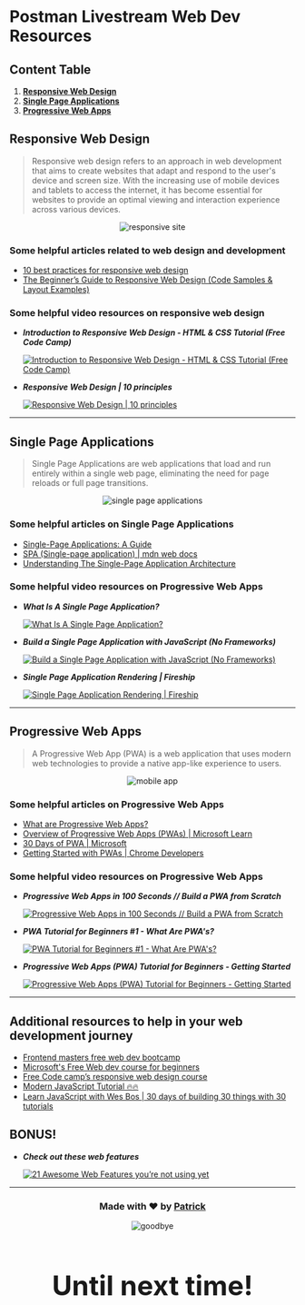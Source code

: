 # **Postman Livestream Web Dev Resources**

## Content Table

1. [**Responsive Web Design**](#responsive-web-design)
1. [**Single Page Applications**](#single-page-applications)
1. [**Progressive Web Apps**](#progressive-web-apps)

## **Responsive Web Design**
> Responsive web design refers to an approach in web development that aims to create websites that adapt and respond to the user's device and screen size.
With the increasing use of mobile devices and tablets to access the internet, it has become essential for websites to provide an optimal viewing and interaction experience across various devices.

<p align="center">
    <img src="https://cdn.pixabay.com/photo/2018/05/04/20/01/website-3374825_640.jpg" alt="responsive site" />
</p>

### Some helpful articles related to web design and development
- [10 best practices for responsive web design](https://webflow.com/blog/responsive-web-design-tricks-and-tips)
- [The Beginner’s Guide to Responsive Web Design (Code Samples & Layout Examples)](https://kinsta.com/blog/responsive-web-design/)

### Some helpful video resources on responsive web design
- ***Introduction to Responsive Web Design - HTML & CSS Tutorial (Free Code Camp)***
    
    [![Introduction to Responsive Web Design - HTML & CSS Tutorial (Free Code Camp)](https://i.ytimg.com/vi/srvUrASNj0s/mqdefault.jpg)](https://youtu.be/srvUrASNj0s)

- ***Responsive Web Design | 10 principles***
    
    [![Responsive Web Design | 10 principles](https://i.ytimg.com/vi/zF6VSky4SIc/mqdefault.jpg)](https://youtu.be/zF6VSky4SIc)

---

<h2 style="font-weight: bold" id="single-page-applications">
    Single Page Applications
</h2>

> Single Page Applications are web applications that load and run entirely within a single web page, eliminating the need for page reloads or full page transitions. 

<p align="center">
    <img src="https://external-content.duckduckgo.com/iu/?u=https%3A%2F%2Ftse2.mm.bing.net%2Fth%3Fid%3DOIP.pmY3Tn9FP6H897zs2XdPmQHaD-%26pid%3DApi&f=1&ipt=4f5c87dbf67d6e00b5f7beab6c3162fb789a838c7972eeaccbcaac53537c7754&ipo=images" alt="single page applications" />
</p>



### Some helpful articles on Single Page Applications
- [Single-Page Applications: A Guide](https://www.skillreactor.io/blog/single-page-applications-a-comprehensive-guide/)
- [SPA (Single-page application) | mdn web docs](https://developer.mozilla.org/en-US/docs/Glossary/SPA)
- [Understanding The Single-Page Application Architecture](https://www.ramotion.com/blog/single-page-application-architecture/)


### Some helpful video resources on Progressive Web Apps
- ***What Is A Single Page Application?***

    [![What Is A Single Page Application?](https://i.ytimg.com/vi/xfGciVdbktI/mqdefault.jpg)](https://youtu.be/xfGciVdbktI)

- ***Build a Single Page Application with JavaScript (No Frameworks)***

    [![Build a Single Page Application with JavaScript (No Frameworks)](https://i.ytimg.com/vi/6BozpmSjk-Y/mqdefault.jpg)](https://youtu.be/6BozpmSjk-Y)

- ***Single Page Application Rendering | Fireship***

    [![Single Page Application Rendering | Fireship](https://i.ytimg.com/vi/Dkx5ydvtpCA/mqdefault.jpg)](https://youtu.be/Dkx5ydvtpCA?t=110)

---

<h2 style="font-weight: bold" id="progressive-web-apps">
    Progressive Web Apps
</h2>

> A Progressive Web App (PWA) is a web application that uses modern web technologies to provide a native app-like experience to users.

<p align="center">
    <img src="https://cdn.pixabay.com/photo/2017/01/29/13/21/mobile-devices-2017982_640.png" alt="mobile app" />
</p>

### Some helpful articles on Progressive Web Apps
- [What are Progressive Web Apps?](https://web.dev/what-are-pwas/)
- [Overview of Progressive Web Apps (PWAs) | Microsoft Learn](https://learn.microsoft.com/en-us/microsoft-edge/progressive-web-apps-chromium/)
- [30 Days of PWA | Microsoft](https://microsoft.github.io/win-student-devs/#/30DaysOfPWA/README)
- [Getting Started with PWAs | Chrome Developers](https://developer.chrome.com/blog/getting-started-pwa/)

### Some helpful video resources on Progressive Web Apps
- ***Progressive Web Apps in 100 Seconds // Build a PWA from Scratch***

    [![Progressive Web Apps in 100 Seconds // Build a PWA from Scratch](https://i.ytimg.com/vi/sFsRylCQblw/mqdefault.jpg)](https://youtu.be/sFsRylCQblw)

- ***PWA Tutorial for Beginners #1 - What Are PWA's?***

    [![PWA Tutorial for Beginners #1 - What Are PWA's?](https://i.ytimg.com/vi/4XT23X0Fjfk/mqdefault.jpg)](https://youtu.be/4XT23X0Fjfk)

- ***Progressive Web Apps (PWA) Tutorial for Beginners - Getting Started***

    [![Progressive Web Apps (PWA) Tutorial for Beginners - Getting Started](https://i.ytimg.com/vi/dap6yIe1uK4/mqdefault.jpg)](https://youtu.be/dap6yIe1uK4)

---

## **Additional resources to help in your web development journey**
- [Frontend masters free web dev bootcamp](https://frontendmasters.com/bootcamp)
- [Microsoft's Free Web dev course for beginners](https://microsoft.github.io/Web-Dev-For-Beginners)
- [Free Code camp’s responsive web design course](https://www.freecodecamp.org/learn/2022/responsive-web-design/)
- [Modern JavaScript Tutorial 🔥🔥](https://javascript.info/)
- [Learn JavaScript with Wes Bos | 30 days of building 30 things with 30 tutorials ](https://javascript30.com/)

## **BONUS!**
- ***Check out these web features***

    [![21 Awesome Web Features you’re not using yet](https://i.ytimg.com/vi/q1fsBWLpYW4/mqdefault.jpg)](https://youtu.be/q1fsBWLpYW4)
---
<h3 align="center">
    Made with ❤ by <a href="https://github.com/grand-rick001">Patrick</a>
</h3>

<div align="center">
    <img src="https://i.giphy.com/media/3oGNDMN6Aijhen18yY/giphy.webp" alt="goodbye" />
</div>
<h2 style="font-weight: bold; font-size: 48px" align="center">
    Until next time!
</h2>
